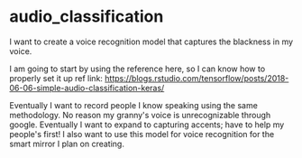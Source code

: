# audio_classification
I want to create a voice recognition model that captures the blackness in my voice. 


I am going to start by using the reference here, so I can know how to properly set it up
ref link: https://blogs.rstudio.com/tensorflow/posts/2018-06-06-simple-audio-classification-keras/

Eventually I want to record people I know speaking using the same methodology. No reason my granny's voice is unrecognizable through google. Eventually I want to expand to capturing accents; have to help my people's first! I also want to use this model for voice recognition for the smart mirror I plan on creating. 
